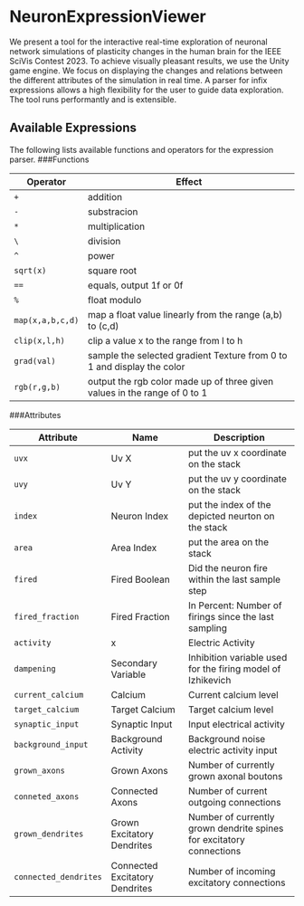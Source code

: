 # NeuronExpressionViewer
We present a tool for the interactive real-time exploration of neuronal network simulations of plasticity changes in the human brain for the IEEE SciVis Contest 2023. To achieve visually pleasant results, we use the Unity game engine. We focus on displaying the changes and relations between the different attributes of the simulation in real time. A parser for infix expressions allows a high flexibility for the user to guide data exploration. The tool runs performantly and is extensible.


## Available Expressions
The following lists available functions and operators for the expression parser.
###Functions

Operator|Effect
---|---
`+` | addition
`-` | substracion
`*` |multiplication
`\` |division
`^` |power
`sqrt(x)` |square root
`==` |equals, output 1f or 0f
`%` |float modulo
`map(x,a,b,c,d)` |map a float value linearly from the range (a,b) to (c,d)
`clip(x,l,h)`|clip a value x to the range from l to h
`grad(val)`|sample the selected gradient Texture from 0 to 1 and display the color
`rgb(r,g,b)`|output the rgb color made up of three given values in the range of 0 to 1
 
###Attributes

Attribute|Name|Description
---|---|---
`uvx`| Uv X |put the uv x coordinate on the stack
`uvy`| Uv Y |put the uv y coordinate on the stack
`index`| Neuron Index |put the index of the depicted neurton on the stack	
`area`| Area Index |put the area on the stack
`fired`|Fired Boolean|Did the neuron fire within the last sample step
`fired_fraction`|Fired Fraction|In Percent: Number of firings since the last sampling
`activity`|x|Electric Activity
`dampening`|Secondary Variable|Inhibition variable used for the firing model of Izhikevich
`current_calcium`|Calcium|Current calcium level
`target_calcium`|Target Calcium|Target calcium level
`synaptic_input`|Synaptic Input|Input electrical activity
`background_input`|Background Activity|Background noise electric activity input
`grown_axons`|Grown Axons|Number of currently grown axonal boutons
`conneted_axons`|Connected Axons|Number of current outgoing connections
`grown_dendrites`|Grown Excitatory Dendrites|Number of currently grown dendrite spines for excitatory connections
`connected_dendrites`|Connected Excitatory Dendrites|Number of incoming excitatory connections
